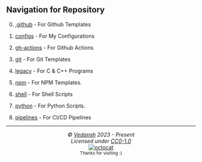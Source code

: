## Navigation for Repository

0. [.github](https://github.com/offensive-vk/AwesomeScripts/tree/master/.github) - For Github Templates

1. [configs](https://github.com/offensive-vk/AwesomeScripts/tree/master/configs) - For My Configurations

2. [gh-actions](https://github.com/offensive-vk/AwesomeScripts/tree/master/gh-actions) - For Github Actions

3. [git](https://github.com/offensive-vk/AwesomeScripts/tree/master/git) - For Git Templates

4. [legacy](https://github.com/offensive-vk/AwesomeScripts/tree/master/legacy) - For C & C++ Programs

5. [npm](https://github.com/offensive-vk/AwesomeScripts/tree/master/npm) - For NPM Templates.

6. [shell](https://github.com/offensive-vk/AwesomeScripts/tree/master/shell) - For Shell Scripts

7. [python](https://github.com/offensive-vk/AwesomeScripts/tree/master/python) - For Python Scripts.

8. [pipelines](https://github.com/offensive-vk/AwesomeScripts/tree/master/pipelines) - For CI/CD Pipelines

---

<p align="center">
  <i>&copy; <a href="https://github.com/offensive-vk/">Vedansh</a> 2023 - Present</i><br>
  <i>Licensed under <a href="https://github.com/offensive-vk/AwesomeScripts#CC0-1.0-1-ov-file">CC0-1.0</a></i><br>
  <a href="https://github.com/TheHamsterBot"><img src="https://i.ibb.co/4KtpYxb/octocat-clean-mini.png" alt="octocat" /></a><br>
  <sup>Thanks for visiting :)</sup>
</p>
